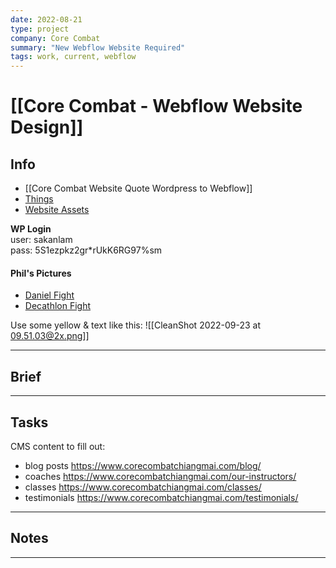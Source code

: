 ```yaml
---
date: 2022-08-21
type: project
company: Core Combat 
summary: "New Webflow Website Required"
tags: work, current, webflow
---
```


# [[Core Combat - Webflow Website Design]]


## Info
- [[Core Combat Website Quote Wordpress to Webflow]]
- [Things](things:///show?id=EiiN4uyGnm7hfiadLp4G1K)
- [Website Assets](https://drive.google.com/drive/folders/1MHFlodZF13uflzk-aQTUMEvCMaPPyQYL?usp=sharing)


**WP Login**  
user: sakanlam  
pass: 5S1ezpkz2gr*rUkK6RG97%sm


#### Phil's Pictures
- [Daniel Fight ](https://www.playbook.com/s/philm/8Y2XoyoPJLTBsTA2X2GjafUZ)
- [Decathlon Fight](https://www.playbook.com/s/philm/coJYAsU588gWRotzs7Th3WKh)


Use some yellow & text like this:
![[CleanShot 2022-09-23 at 09.51.03@2x.png]]

---

## Brief


---

## Tasks
CMS content to fill out:
- blog posts https://www.corecombatchiangmai.com/blog/
- coaches https://www.corecombatchiangmai.com/our-instructors/ 
- classes https://www.corecombatchiangmai.com/classes/ 
- testimonials https://www.corecombatchiangmai.com/testimonials/

---

## Notes


---